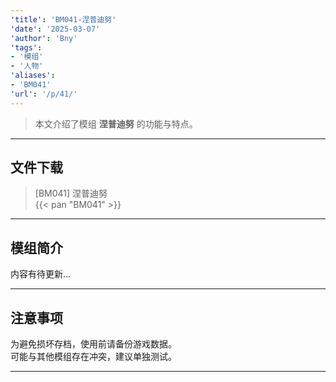 ```yaml
---
'title': 'BM041-涅普迪努'
'date': '2025-03-07'
'author': 'Bny'
'tags':
- '模组'
- '人物'
'aliases':
- 'BM041'
'url': '/p/41/'
---
```


> 本文介绍了模组 **涅普迪努** 的功能与特点。

---

## 文件下载

> [BM041] 涅普迪努  
{{< pan "BM041" >}}  

---

## 模组简介

>  
内容有待更新...  

---

## 注意事项

>  
为避免损坏存档，使用前请备份游戏数据。  
可能与其他模组存在冲突，建议单独测试。  

---

